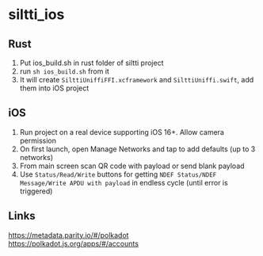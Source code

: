 # siltti_ios

## Rust
1. Put ios_build.sh in rust folder of siltti project
2. run `sh ios_build.sh` from it
3. It will create `SilttiUniffiFFI.xcframework` and `SilttiUniffi.swift`, add them into iOS project

## iOS
1. Run project on a real device supporting iOS 16+. Allow camera permission
2. On first launch, open Manage Networks and tap to add defaults (up to 3 networks)
3. From main screen scan QR code with payload or send blank payload
4. Use `Status/Read/Write` buttons for getting `NDEF Status/NDEF Message/Write APDU with payload` in endless cycle (until error is triggered)

## Links
https://metadata.parity.io/#/polkadot
https://polkadot.js.org/apps/#/accounts
